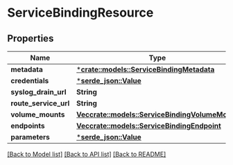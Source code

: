 # ServiceBindingResource

## Properties

Name | Type | Description | Notes
------------ | ------------- | ------------- | -------------
**metadata** | [***crate::models::ServiceBindingMetadata**](ServiceBindingMetadata.md) |  | [optional] 
**credentials** | [***serde_json::Value**](.md) |  | [optional] 
**syslog_drain_url** | **String** |  | [optional] 
**route_service_url** | **String** |  | [optional] 
**volume_mounts** | [**Vec<crate::models::ServiceBindingVolumeMount>**](ServiceBindingVolumeMount.md) |  | [optional] 
**endpoints** | [**Vec<crate::models::ServiceBindingEndpoint>**](ServiceBindingEndpoint.md) |  | [optional] 
**parameters** | [***serde_json::Value**](.md) |  | [optional] 

[[Back to Model list]](../README.md#documentation-for-models) [[Back to API list]](../README.md#documentation-for-api-endpoints) [[Back to README]](../README.md)


